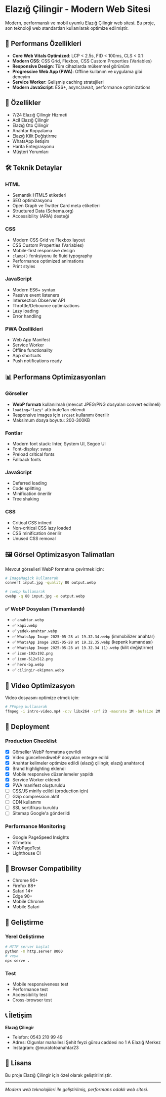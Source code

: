 # Elazığ Çilingir - Modern Web Sitesi

Modern, performanslı ve mobil uyumlu Elazığ Çilingir web sitesi. Bu proje, son teknoloji web standartları kullanılarak optimize edilmiştir.

## 🚀 Performans Özellikleri

- **Core Web Vitals Optimized**: LCP < 2.5s, FID < 100ms, CLS < 0.1
- **Modern CSS**: CSS Grid, Flexbox, CSS Custom Properties (Variables)
- **Responsive Design**: Tüm cihazlarda mükemmel görünüm
- **Progressive Web App (PWA)**: Offline kullanım ve uygulama gibi deneyim
- **Service Worker**: Gelişmiş caching stratejileri
- **Modern JavaScript**: ES6+, async/await, performance optimizations

## 📱 Özellikler

- 7/24 Elazığ Çilingir Hizmeti
- Acil Elazığ Çilingir
- Elazığ Oto Çilingir
- Anahtar Kopyalama
- Elazığ Kilit Değiştirme
- WhatsApp İletişim
- Harita Entegrasyonu
- Müşteri Yorumları

## 🛠️ Teknik Detaylar

### HTML
- Semantik HTML5 etiketleri
- SEO optimizasyonu
- Open Graph ve Twitter Card meta etiketleri
- Structured Data (Schema.org)
- Accessibility (ARIA) desteği

### CSS
- Modern CSS Grid ve Flexbox layout
- CSS Custom Properties (Variables)
- Mobile-first responsive design
- `clamp()` fonksiyonu ile fluid typography
- Performance optimized animations
- Print styles

### JavaScript
- Modern ES6+ syntax
- Passive event listeners
- Intersection Observer API
- Throttle/Debounce optimizations
- Lazy loading
- Error handling

### PWA Özellikleri
- Web App Manifest
- Service Worker
- Offline functionality
- App shortcuts
- Push notifications ready

## 📊 Performans Optimizasyonları

### Görseller
- **WebP formatı** kullanılmalı (mevcut JPEG/PNG dosyaları convert edilmeli)
- `loading="lazy"` attribute'ları eklendi
- Responsive images için `srcset` kullanımı önerilir
- Maksimum dosya boyutu: 200-300KB

### Fontlar
- Modern font stack: Inter, System UI, Segoe UI
- Font-display: swap
- Preload critical fonts
- Fallback fonts

### JavaScript
- Deferred loading
- Code splitting
- Minification önerilir
- Tree shaking

### CSS
- Critical CSS inlined
- Non-critical CSS lazy loaded
- CSS minification önerilir
- Unused CSS removal

## 🖼️ Görsel Optimizasyon Talimatları

Mevcut görselleri WebP formatına çevirmek için:

```bash
# ImageMagick kullanarak
convert input.jpg -quality 80 output.webp

# cwebp kullanarak
cwebp -q 80 input.jpg -o output.webp
```

### ✅ WebP Dosyaları (Tamamlandı)
- ✅ `anahtar.webp`
- ✅ `kapi.webp`
- ✅ `yedek-anahtar.webp`
- ✅ `WhatsApp Image 2025-05-28 at 19.32.34.webp` (immobilizer anahtar)
- ✅ `WhatsApp Image 2025-05-28 at 19.32.35.webp` (kepenk kumandası)
- ✅ `WhatsApp Image 2025-05-28 at 19.32.34 (1).webp` (kilit değiştirme)
- ✅ `icon-192x192.png`
- ✅ `icon-512x512.png`
- ✅ `hero-bg.webp`
- ✅ `cilingir-ekipman.webp`

## 🎥 Video Optimizasyon

Video dosyasını optimize etmek için:

```bash
# FFmpeg kullanarak
ffmpeg -i intro-video.mp4 -c:v libx264 -crf 23 -maxrate 1M -bufsize 2M -vf scale=1280:720 -c:a aac -b:a 128k intro-video-optimized.mp4
```

## 🚀 Deployment

### Production Checklist
- [x] Görseller WebP formatına çevrildi
- [x] Video güncellendiwebP dosyaları entegre edildi
- [x] Anahtar kelimeler optimize edildi (elazığ çilingir, elazığ anahtarcı)
- [x] Brand highlighting eklendi
- [x] Mobile responsive düzenlemeler yapıldı
- [x] Service Worker eklendi
- [x] PWA manifest oluşturuldu
- [ ] CSS/JS minify edildi (production için)
- [ ] Gzip compression aktif
- [ ] CDN kullanımı
- [ ] SSL sertifikası kuruldu
- [ ] Sitemap Google'a gönderildi

### Performance Monitoring
- Google PageSpeed Insights
- GTmetrix
- WebPageTest
- Lighthouse CI

## 📱 Browser Compatibility

- Chrome 90+
- Firefox 88+
- Safari 14+
- Edge 90+
- Mobile Chrome
- Mobile Safari

## 🔧 Geliştirme

### Yerel Geliştirme
```bash
# HTTP server başlat
python -m http.server 8000
# veya
npx serve .
```

### Test
- Mobile responsiveness test
- Performance test
- Accessibility test
- Cross-browser test

## 📞 İletişim

**Elazığ Çilingir**
- Telefon: 0543 210 99 49
- Adres: Olgunlar mahallesi Şehit feyzi gürsu caddesi no 1 A Elazığ Merkez
- Instagram: @muratotoanahtar23

## 📄 Lisans

Bu proje Elazığ Çilingir için özel olarak geliştirilmiştir.

---

*Modern web teknolojileri ile geliştirilmiş, performans odaklı web sitesi.* 